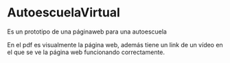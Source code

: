 # AutoescuelaVirtual
 Es un prototipo de una páginaweb para una autoescuela

En el pdf es visualmente la página web, además tiene un link de un vídeo en el que se ve la página web funcionando correctamente.
